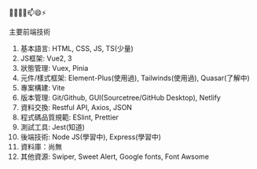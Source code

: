 👋👀🌱💞️📫😄⚡ 

主要前端技術
1. 基本語言: HTML, CSS, JS, TS(少量)
2. JS框架: Vue2, 3
3. 狀態管理: Vuex, Pinia
4. 元件/樣式框架: Element-Plus(使用過), Tailwinds(使用過), Quasar(了解中)
5. 專案構建: Vite
6. 版本管理: Git/Github, GUI(Sourcetree/GitHub Desktop), Netlify
7. 資料交換: Restful API, Axios, JSON
8. 程式碼品質規範: ESlint, Prettier
9. 測試工具: Jest(知道)
10. 後端技術: Node JS(學習中), Express(學習中)
11. 資料庫：尚無
12. 其他資源: Swiper, Sweet Alert, Google fonts, Font Awsome
